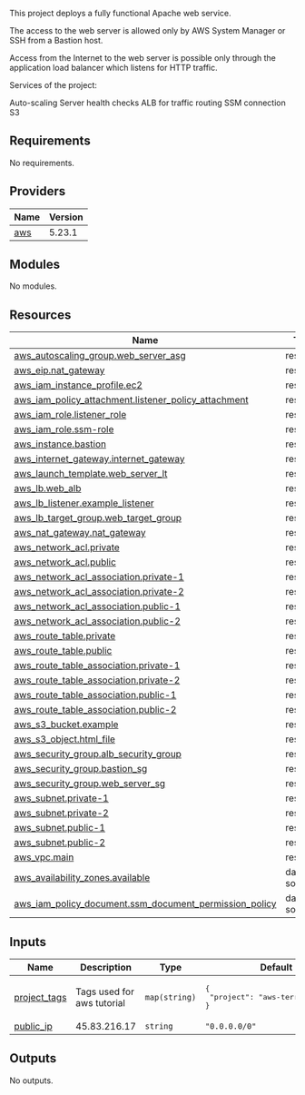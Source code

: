 This project deploys a fully functional Apache web service.

The access to the web server is allowed only by AWS System Manager or SSH from a Bastion host.

Access from the Internet to the web server is possible only through the application load balancer which listens for HTTP traffic.

Services of the project:

Auto-scaling
Server health checks
ALB for traffic routing
SSM connection
S3
<!-- BEGIN_TF_DOCS -->
## Requirements

No requirements.

## Providers

| Name | Version |
|------|---------|
| <a name="provider_aws"></a> [aws](#provider\_aws) | 5.23.1 |

## Modules

No modules.

## Resources

| Name | Type |
|------|------|
| [aws_autoscaling_group.web_server_asg](https://registry.terraform.io/providers/hashicorp/aws/latest/docs/resources/autoscaling_group) | resource |
| [aws_eip.nat_gateway](https://registry.terraform.io/providers/hashicorp/aws/latest/docs/resources/eip) | resource |
| [aws_iam_instance_profile.ec2](https://registry.terraform.io/providers/hashicorp/aws/latest/docs/resources/iam_instance_profile) | resource |
| [aws_iam_policy_attachment.listener_policy_attachment](https://registry.terraform.io/providers/hashicorp/aws/latest/docs/resources/iam_policy_attachment) | resource |
| [aws_iam_role.listener_role](https://registry.terraform.io/providers/hashicorp/aws/latest/docs/resources/iam_role) | resource |
| [aws_iam_role.ssm-role](https://registry.terraform.io/providers/hashicorp/aws/latest/docs/resources/iam_role) | resource |
| [aws_instance.bastion](https://registry.terraform.io/providers/hashicorp/aws/latest/docs/resources/instance) | resource |
| [aws_internet_gateway.internet_gateway](https://registry.terraform.io/providers/hashicorp/aws/latest/docs/resources/internet_gateway) | resource |
| [aws_launch_template.web_server_lt](https://registry.terraform.io/providers/hashicorp/aws/latest/docs/resources/launch_template) | resource |
| [aws_lb.web_alb](https://registry.terraform.io/providers/hashicorp/aws/latest/docs/resources/lb) | resource |
| [aws_lb_listener.example_listener](https://registry.terraform.io/providers/hashicorp/aws/latest/docs/resources/lb_listener) | resource |
| [aws_lb_target_group.web_target_group](https://registry.terraform.io/providers/hashicorp/aws/latest/docs/resources/lb_target_group) | resource |
| [aws_nat_gateway.nat_gateway](https://registry.terraform.io/providers/hashicorp/aws/latest/docs/resources/nat_gateway) | resource |
| [aws_network_acl.private](https://registry.terraform.io/providers/hashicorp/aws/latest/docs/resources/network_acl) | resource |
| [aws_network_acl.public](https://registry.terraform.io/providers/hashicorp/aws/latest/docs/resources/network_acl) | resource |
| [aws_network_acl_association.private-1](https://registry.terraform.io/providers/hashicorp/aws/latest/docs/resources/network_acl_association) | resource |
| [aws_network_acl_association.private-2](https://registry.terraform.io/providers/hashicorp/aws/latest/docs/resources/network_acl_association) | resource |
| [aws_network_acl_association.public-1](https://registry.terraform.io/providers/hashicorp/aws/latest/docs/resources/network_acl_association) | resource |
| [aws_network_acl_association.public-2](https://registry.terraform.io/providers/hashicorp/aws/latest/docs/resources/network_acl_association) | resource |
| [aws_route_table.private](https://registry.terraform.io/providers/hashicorp/aws/latest/docs/resources/route_table) | resource |
| [aws_route_table.public](https://registry.terraform.io/providers/hashicorp/aws/latest/docs/resources/route_table) | resource |
| [aws_route_table_association.private-1](https://registry.terraform.io/providers/hashicorp/aws/latest/docs/resources/route_table_association) | resource |
| [aws_route_table_association.private-2](https://registry.terraform.io/providers/hashicorp/aws/latest/docs/resources/route_table_association) | resource |
| [aws_route_table_association.public-1](https://registry.terraform.io/providers/hashicorp/aws/latest/docs/resources/route_table_association) | resource |
| [aws_route_table_association.public-2](https://registry.terraform.io/providers/hashicorp/aws/latest/docs/resources/route_table_association) | resource |
| [aws_s3_bucket.example](https://registry.terraform.io/providers/hashicorp/aws/latest/docs/resources/s3_bucket) | resource |
| [aws_s3_object.html_file](https://registry.terraform.io/providers/hashicorp/aws/latest/docs/resources/s3_object) | resource |
| [aws_security_group.alb_security_group](https://registry.terraform.io/providers/hashicorp/aws/latest/docs/resources/security_group) | resource |
| [aws_security_group.bastion_sg](https://registry.terraform.io/providers/hashicorp/aws/latest/docs/resources/security_group) | resource |
| [aws_security_group.web_server_sg](https://registry.terraform.io/providers/hashicorp/aws/latest/docs/resources/security_group) | resource |
| [aws_subnet.private-1](https://registry.terraform.io/providers/hashicorp/aws/latest/docs/resources/subnet) | resource |
| [aws_subnet.private-2](https://registry.terraform.io/providers/hashicorp/aws/latest/docs/resources/subnet) | resource |
| [aws_subnet.public-1](https://registry.terraform.io/providers/hashicorp/aws/latest/docs/resources/subnet) | resource |
| [aws_subnet.public-2](https://registry.terraform.io/providers/hashicorp/aws/latest/docs/resources/subnet) | resource |
| [aws_vpc.main](https://registry.terraform.io/providers/hashicorp/aws/latest/docs/resources/vpc) | resource |
| [aws_availability_zones.available](https://registry.terraform.io/providers/hashicorp/aws/latest/docs/data-sources/availability_zones) | data source |
| [aws_iam_policy_document.ssm_document_permission_policy](https://registry.terraform.io/providers/hashicorp/aws/latest/docs/data-sources/iam_policy_document) | data source |

## Inputs

| Name | Description | Type | Default | Required |
|------|-------------|------|---------|:--------:|
| <a name="input_project_tags"></a> [project\_tags](#input\_project\_tags) | Tags used for aws tutorial | `map(string)` | <pre>{<br>  "project": "aws-terraform-test"<br>}</pre> | no |
| <a name="input_public_ip"></a> [public\_ip](#input\_public\_ip) | 45.83.216.17 | `string` | `"0.0.0.0/0"` | no |

## Outputs

No outputs.
<!-- END_TF_DOCS -->